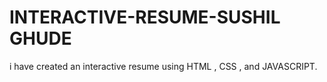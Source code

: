 # INTERACTIVE-RESUME-SUSHIL GHUDE
i have created an interactive resume using HTML , CSS , and JAVASCRIPT.
